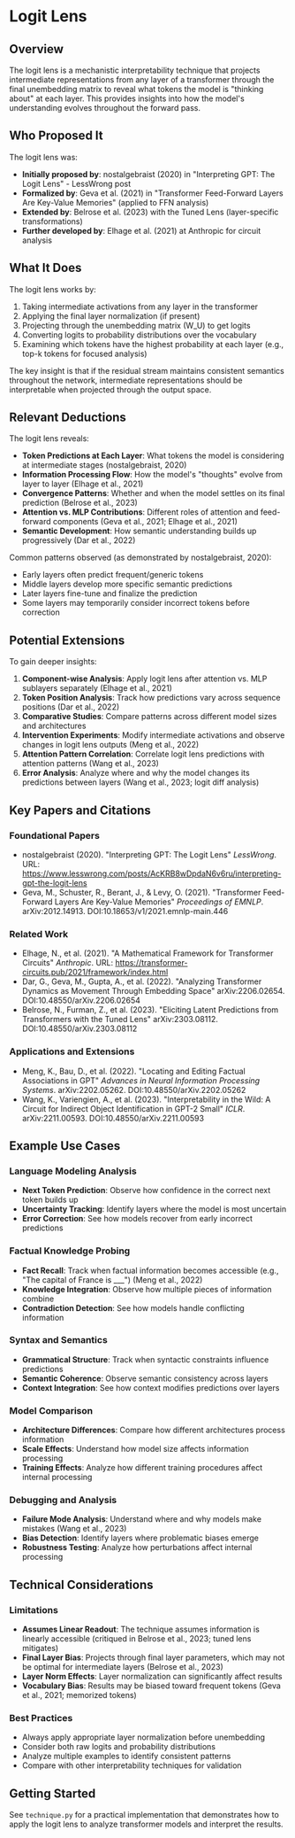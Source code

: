 # Logit Lens

## Overview

The logit lens is a mechanistic interpretability technique that projects intermediate representations from any layer of a transformer through the final unembedding matrix to reveal what tokens the model is "thinking about" at each layer. This provides insights into how the model's understanding evolves throughout the forward pass.

## Who Proposed It

The logit lens was:
- **Initially proposed by**: nostalgebraist (2020) in "Interpreting GPT: The Logit Lens" - LessWrong post
- **Formalized by**: Geva et al. (2021) in "Transformer Feed-Forward Layers Are Key-Value Memories" (applied to FFN analysis)
- **Extended by**: Belrose et al. (2023) with the Tuned Lens (layer-specific transformations)
- **Further developed by**: Elhage et al. (2021) at Anthropic for circuit analysis

## What It Does

The logit lens works by:
1. Taking intermediate activations from any layer in the transformer
2. Applying the final layer normalization (if present)
3. Projecting through the unembedding matrix (W_U) to get logits
4. Converting logits to probability distributions over the vocabulary
5. Examining which tokens have the highest probability at each layer (e.g., top-k tokens for focused analysis)

The key insight is that if the residual stream maintains consistent semantics throughout the network, intermediate representations should be interpretable when projected through the output space.

## Relevant Deductions

The logit lens reveals:
- **Token Predictions at Each Layer**: What tokens the model is considering at intermediate stages (nostalgebraist, 2020)
- **Information Processing Flow**: How the model's "thoughts" evolve from layer to layer (Elhage et al., 2021)
- **Convergence Patterns**: Whether and when the model settles on its final prediction (Belrose et al., 2023)
- **Attention vs. MLP Contributions**: Different roles of attention and feed-forward components (Geva et al., 2021; Elhage et al., 2021)
- **Semantic Development**: How semantic understanding builds up progressively (Dar et al., 2022)

Common patterns observed (as demonstrated by nostalgebraist, 2020):
- Early layers often predict frequent/generic tokens
- Middle layers develop more specific semantic predictions
- Later layers fine-tune and finalize the prediction
- Some layers may temporarily consider incorrect tokens before correction

##  Potential Extensions

To gain deeper insights:
1. **Component-wise Analysis**: Apply logit lens after attention vs. MLP sublayers separately (Elhage et al., 2021)
2. **Token Position Analysis**: Track how predictions vary across sequence positions (Dar et al., 2022)
3. **Comparative Studies**: Compare patterns across different model sizes and architectures
4. **Intervention Experiments**: Modify intermediate activations and observe changes in logit lens outputs (Meng et al., 2022)
5. **Attention Pattern Correlation**: Correlate logit lens predictions with attention patterns (Wang et al., 2023)
6. **Error Analysis**: Analyze where and why the model changes its predictions between layers (Wang et al., 2023; logit diff analysis)

## Key Papers and Citations

### Foundational Papers
- nostalgebraist (2020). "Interpreting GPT: The Logit Lens" *LessWrong*. URL: https://www.lesswrong.com/posts/AcKRB8wDpdaN6v6ru/interpreting-gpt-the-logit-lens
- Geva, M., Schuster, R., Berant, J., & Levy, O. (2021). "Transformer Feed-Forward Layers Are Key-Value Memories" *Proceedings of EMNLP*. arXiv:2012.14913. DOI:10.18653/v1/2021.emnlp-main.446

### Related Work
- Elhage, N., et al. (2021). "A Mathematical Framework for Transformer Circuits" *Anthropic*. URL: https://transformer-circuits.pub/2021/framework/index.html
- Dar, G., Geva, M., Gupta, A., et al. (2022). "Analyzing Transformer Dynamics as Movement Through Embedding Space" arXiv:2206.02654. DOI:10.48550/arXiv.2206.02654
- Belrose, N., Furman, Z., et al. (2023). "Eliciting Latent Predictions from Transformers with the Tuned Lens" arXiv:2303.08112. DOI:10.48550/arXiv.2303.08112

### Applications and Extensions
- Meng, K., Bau, D., et al. (2022). "Locating and Editing Factual Associations in GPT" *Advances in Neural Information Processing Systems*. arXiv:2202.05262. DOI:10.48550/arXiv.2202.05262
- Wang, K., Variengien, A., et al. (2023). "Interpretability in the Wild: A Circuit for Indirect Object Identification in GPT-2 Small" *ICLR*. arXiv:2211.00593. DOI:10.48550/arXiv.2211.00593

## Example Use Cases

### Language Modeling Analysis
- **Next Token Prediction**: Observe how confidence in the correct next token builds up
- **Uncertainty Tracking**: Identify layers where the model is most uncertain
- **Error Correction**: See how models recover from early incorrect predictions

### Factual Knowledge Probing
- **Fact Recall**: Track when factual information becomes accessible (e.g., "The capital of France is ___") (Meng et al., 2022)
- **Knowledge Integration**: Observe how multiple pieces of information combine
- **Contradiction Detection**: See how models handle conflicting information

### Syntax and Semantics
- **Grammatical Structure**: Track when syntactic constraints influence predictions
- **Semantic Coherence**: Observe semantic consistency across layers
- **Context Integration**: See how context modifies predictions over layers

### Model Comparison
- **Architecture Differences**: Compare how different architectures process information
- **Scale Effects**: Understand how model size affects information processing
- **Training Effects**: Analyze how different training procedures affect internal processing

### Debugging and Analysis
- **Failure Mode Analysis**: Understand where and why models make mistakes (Wang et al., 2023)
- **Bias Detection**: Identify layers where problematic biases emerge
- **Robustness Testing**: Analyze how perturbations affect internal processing

## Technical Considerations

### Limitations
- **Assumes Linear Readout**: The technique assumes information is linearly accessible (critiqued in Belrose et al., 2023; tuned lens mitigates)
- **Final Layer Bias**: Projects through final layer parameters, which may not be optimal for intermediate layers (Belrose et al., 2023)
- **Layer Norm Effects**: Layer normalization can significantly affect results
- **Vocabulary Bias**: Results may be biased toward frequent tokens (Geva et al., 2021; memorized tokens)

### Best Practices
- Always apply appropriate layer normalization before unembedding
- Consider both raw logits and probability distributions
- Analyze multiple examples to identify consistent patterns
- Compare with other interpretability techniques for validation

## Getting Started

See `technique.py` for a practical implementation that demonstrates how to apply the logit lens to analyze transformer models and interpret the results.